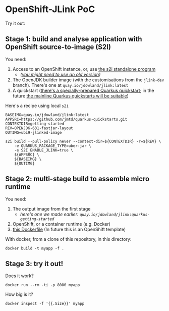 # OpenShift-JLink PoC

Try it out:

## Stage 1: build and analyse application with OpenShift source-to-image (S2I)

You need:

1. Access to an OpenShift instance, or, use [the s2i standalone program](https://github.com/openshift/source-to-image)
    * _([you might need to use an old version](https://github.com/openshift/source-to-image/issues/1135))_
2. The OpenJDK builder image (with the customisations from the `jlink-dev` branch).
   There's one at `quay.io/jdowland/jlink:latest`
3. A quickstart ([there's a specially-prepared Quarkus quickstart](https://github.com/jmtd/quarkus-quickstarts/tree/OPENJDK-631-fastjar-layout);
   in the future [the mainline Quarkus quickstarts will be suitable](https://github.com/quarkusio/quarkus-quickstarts/pull/1359))

Here's a recipe using local `s2i`

```
BASEIMG=quay.io/jdowland/jlink:latest
APPSRC=https://github.com/jmtd/quarkus-quickstarts.git
CONTEXTDIR=getting-started
REV=OPENJDK-631-fastjar-layout
OUTIMG=ubi9-jlinked-image

s2i build --pull-policy never --context-dir=${CONTEXTDIR} -r=${REV} \
    -e QUARKUS_PACKAGE_TYPE=uber-jar \
    -e S2I_ENABLE_JLINK=true \
    ${APPSRC} \
    ${BASEIMG} \
    ${OUTIMG}
```

## Stage 2: multi-stage build to assemble micro runtime

You need:

1. The output image from the first stage
    * _here's one we made earlier: `quay.io/jdowland/jlink:quarkus-getting-started`_
2. OpenShift, or a container runtime (e.g. Docker)
3. [this Dockerfile](Dockerfile) (In future this is an OpenShift template)

With docker, from a clone of this repository, in this directory:

```
docker build -t myapp -f .
```

## Stage 3: try it out!

Does it work?

    docker run --rm -ti -p 8080 myapp

How big is it?

    docker inspect -f '{{.Size}}' myapp
